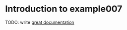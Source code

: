 # Introduction to example007

TODO: write [great documentation](http://jacobian.org/writing/what-to-write/)
